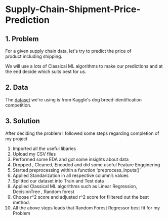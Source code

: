 # Supply-Chain-Shipment-Price-Prediction
## **1. Problem**

For a given supply chain data, let's try to predict the price of product including shipping.

We will use a lots of Classical ML algorithms to make our predictions and at the end decide which suits best for us.

## **2. Data**

The [dataset](https://www.kaggle.com/c/dog-breed-identification/data) we're using is from Kaggle's dog breed identification competition.

## **3. Solution**

After deciding the problem I followed some steps regarding completion of my project

1. Imported all the useful libaries
2. Upload my CSV files 
3. Performed some EDA and got some insights about data
4. Dropped , Cleaned, Encoded and did some useful Feature Engginering 
5. Started preprocessing within a function ‘preprocess_inputs()’
6. Applied Standarization in all respective column’s values
7. Splitted our dataset into Train and Test data
8. Applied Classical ML algorithms such as Linear Regression, DecisionTree , Random forest
9. Choose r^2 score and adjusted r^2 score for filltered out the best method.
10. All the above steps leads that Random Forest Regressor best fit for my Problem
